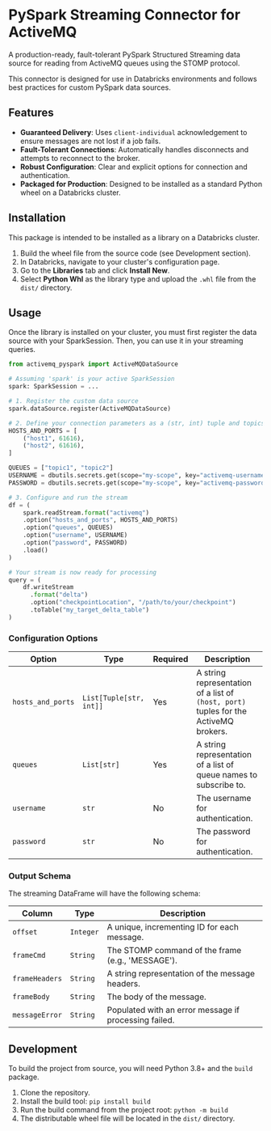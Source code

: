 # PySpark Streaming Connector for ActiveMQ

A production-ready, fault-tolerant PySpark Structured Streaming data source for reading from ActiveMQ queues using the STOMP protocol.

This connector is designed for use in Databricks environments and follows best practices for custom PySpark data sources.

## Features

-   **Guaranteed Delivery**: Uses `client-individual` acknowledgement to ensure messages are not lost if a job fails.
-   **Fault-Tolerant Connections**: Automatically handles disconnects and attempts to reconnect to the broker.
-   **Robust Configuration**: Clear and explicit options for connection and authentication.
-   **Packaged for Production**: Designed to be installed as a standard Python wheel on a Databricks cluster.

## Installation

This package is intended to be installed as a library on a Databricks cluster.

1.  Build the wheel file from the source code (see Development section).
2.  In Databricks, navigate to your cluster's configuration page.
3.  Go to the **Libraries** tab and click **Install New**.
4.  Select **Python Whl** as the library type and upload the `.whl` file from the `dist/` directory.

## Usage

Once the library is installed on your cluster, you must first register the data source with your SparkSession. Then, you can use it in your streaming queries.

```python
from activemq_pyspark import ActiveMQDataSource

# Assuming 'spark' is your active SparkSession
spark: SparkSession = ...

# 1. Register the custom data source
spark.dataSource.register(ActiveMQDataSource)

# 2. Define your connection parameters as a (str, int) tuple and topics/queues as a list of strings
HOSTS_AND_PORTS = [
    ("host1", 61616),
    ("host2", 61616),
]

QUEUES = ["topic1", "topic2"]
USERNAME = dbutils.secrets.get(scope="my-scope", key="activemq-username")
PASSWORD = dbutils.secrets.get(scope="my-scope", key="activemq-password")

# 3. Configure and run the stream
df = (
    spark.readStream.format("activemq")
    .option("hosts_and_ports", HOSTS_AND_PORTS)
    .option("queues", QUEUES)
    .option("username", USERNAME)
    .option("password", PASSWORD)
    .load()
)

# Your stream is now ready for processing
query = (
    df.writeStream
      .format("delta")
      .option("checkpointLocation", "/path/to/your/checkpoint")
      .toTable("my_target_delta_table")
)
```

### Configuration Options

| Option              | Type                               | Required | Description                                                                                             |
| ------------------- | ---------------------------------- | -------- | ------------------------------------------------------------------------------------------------------- |
| `hosts_and_ports`   | `List[Tuple[str, int]]`       | Yes      | A string representation of a list of `(host, port)` tuples for the ActiveMQ brokers.                    |
| `queues`            | `List[str]`                   | Yes      | A string representation of a list of queue names to subscribe to.                                       |
| `username`          | `str`                              | No       | The username for authentication.                                                                        |
| `password`          | `str`                              | No       | The password for authentication.                                                                        |

### Output Schema

The streaming DataFrame will have the following schema:

| Column         | Type      | Description                                           |
| -------------- | --------- | ----------------------------------------------------- |
| `offset`       | `Integer` | A unique, incrementing ID for each message.           |
| `frameCmd`     | `String`  | The STOMP command of the frame (e.g., 'MESSAGE').     |
| `frameHeaders` | `String`  | A string representation of the message headers.       |
| `frameBody`    | `String`  | The body of the message.                              |
| `messageError` | `String`  | Populated with an error message if processing failed. |

## Development

To build the project from source, you will need Python 3.8+ and the `build` package.

1.  Clone the repository.
2.  Install the build tool: `pip install build`
3.  Run the build command from the project root: `python -m build`
4.  The distributable wheel file will be located in the `dist/` directory.
